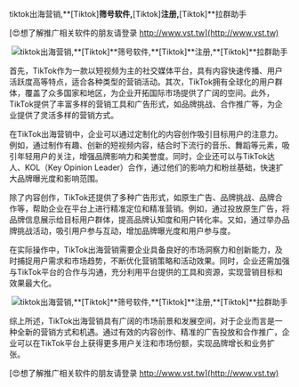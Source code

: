tiktok出海营销,**[Tiktok]**筛号软件,**[Tiktok]**注册,**[Tiktok]**拉群助手

[😍想了解推广相关软件的朋友请登录 http://www.vst.tw](http://www.vst.tw)

 <center><img src="https://vst.tw/MP4/tuiguang/png/3.png" alt="tiktok出海营销,**[Tiktok]**筛号软件,**[Tiktok]**注册,**[Tiktok]**拉群助手"></center>

首先，TikTok作为一款以短视频为主的社交媒体平台，具有内容快速传播、用户活跃度高等特点，适合各种类型的营销活动。其次，TikTok拥有全球化的用户群体，覆盖了众多国家和地区，为企业开拓国际市场提供了广阔的空间。此外，TikTok提供了丰富多样的营销工具和广告形式，如品牌挑战、合作推广等，为企业提供了灵活多样的营销方式。

在TikTok出海营销中，企业可以通过定制化的内容创作吸引目标用户的注意力。例如，通过制作有趣、创新的短视频内容，结合时下流行的音乐、舞蹈等元素，吸引年轻用户的关注，增强品牌影响力和美誉度。同时，企业还可以与TikTok达人、KOL（Key Opinion Leader）合作，通过他们的影响力和粉丝基础，快速扩大品牌曝光度和影响范围。

除了内容创作，TikTok还提供了多种广告形式，如原生广告、品牌挑战、品牌合作等，帮助企业在平台上进行精准定位和精准营销。例如，通过投放原生广告，将品牌信息展示给目标用户群体，提高品牌认知度和用户转化率。又如，通过举办品牌挑战活动，吸引用户参与互动，增加品牌曝光度和用户参与度。

在实际操作中，TikTok出海营销需要企业具备良好的市场洞察力和创新能力，及时捕捉用户需求和市场趋势，不断优化营销策略和活动效果。同时，企业还需加强与TikTok平台的合作与沟通，充分利用平台提供的工具和资源，实现营销目标和效果最大化。

 <center><img src="https://vst.tw/MP4/tuiguang/png/3.png" alt="tiktok出海营销,**[Tiktok]**筛号软件,**[Tiktok]**注册,**[Tiktok]**拉群助手"></center>

综上所述，TikTok出海营销具有广阔的市场前景和发展空间，对于企业而言是一种全新的营销方式和机遇。通过有效的内容创作、精准的广告投放和合作推广，企业可以在TikTok平台上获得更多用户关注和市场份额，实现品牌增长和业务扩张。

[😍想了解推广相关软件的朋友请登录 http://www.vst.tw](http://www.vst.tw)



